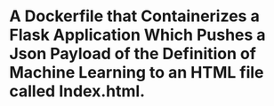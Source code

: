 # A Dockerfile that Containerizes a Flask Application Which Pushes a Json Payload of the Definition of Machine Learning to an HTML file called Index.html.
